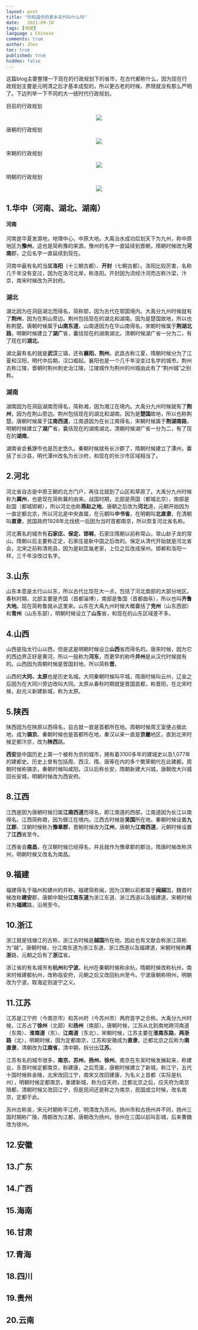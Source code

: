 ```yaml
---
layout: post
title: "你知道你的家乡古代叫什么吗"
date:   2021-09-18
tags: [地理]
language : Chinese
comments: true
author: Zhen
toc: true
published: true
hidden: false
---
```

这篇blog主要整理一下现在的行政规划下的省市，在古代都称什么，因为现在行政规划主要是元明清之后才基本成型的，所以更古老的时候，界限就没有那么严明了。下边列举一下不同的大一统时代行政规划。

目前的行政规划
<p align="center"> <img src="{{ site.imageurl }}/行政规划.png"> </p> 
唐朝的行政规划
<p align="center"> <img src="{{ site.imageurl }}/行政规划1.png"> </p> 
宋朝的行政规划
<p align="center"> <img src="{{ site.imageurl }}/行政规划2.png"> </p> 
明朝的行政规划
<p align="center"> <img src="{{ site.imageurl }}/行政规划3.png"> </p> 

## 1.华中（河南、湖北、湖南）
#### 河南
河南是华夏发源地，地理中心，中原大地。大禹治水成功后划天下为九州，称中原地区为**豫州**。这也是简称豫的来源。豫州的名字一直延续到晋朝，隋朝时候改为**河南**郡，之后名字一直延续到现在。

河南中最有名的当属**洛阳**（十三朝古都）、**开封**（七朝古都）。洛阳比较厉害，名称几千年没有变过，因为在洛河北岸，称洛阳。开封因为流经汴河而古称汴梁，汴京，南宋时候改为开封府。

### 湖北
湖北因为在洞庭湖北而得名，简称鄂，因为古代在鄂国境内。大禹分九州时候就有了**荆州**，因为在荆山旁边。荆州包括现在的湖北和湖南。因为是楚国故地，所以也称荆楚。唐朝时候属于**山南东道**，山南道因为在华山南得名，宋朝时候属于**荆湖北路**，明朝时候建立了**湖广**省，囊括现在的湖南湖北，清朝时候湖广省一分为二，有了现在的**湖北**。

湖北最有名的就是**武汉**三镇，还有**襄阳、荆州**。武昌古称江夏，隋朝时候分为了江夏和汉阳，明代中后期，汉口崛起。襄阳也是一个几千年没变过名字的城市。荆州古称江陵，晋朝时荆州刺史治江陵，江陵城作为荆州的州城由此有了“荆州城”之别称。

### 湖南
湖南因为在洞庭湖南而得名，简称湘，因为湘江在境内。大禹分九州时候就有了**荆州**，因为在荆山旁边。荆州包括现在的湖北和湖南。因为是**楚国**故地，所以也称荆楚。唐朝时候属于**江南西道**，江南道因为在长江南得名，宋朝时候属于**荆湖南路**，明朝时候建立了**湖广**省，囊括现在的湖南湖北，清朝时候湖广省一分为二，有了现在的**湖南**。

湖南省会**长沙**市也是历史悠久。秦朝时候就有长沙郡了，隋朝时候建立了潭州，囊括了长沙县，明代潭州改名为长沙府，和现在的长沙市区域相当了。

## 2.河北
河北省自古是中原王朝的北方门户，再往北就到了山区和草原了。大禹分九州时候称为**冀州**，也是现在简称冀的由来。战国时期，北部是燕国（都城北京），南部是赵国（都城邯郸），所以河北也称**燕赵之地**。唐朝之后改为**河北**道，元朝开始因为一直定都北京，所以河北是中央直属，在元朝叫**中书省**，在明朝叫**北直隶**，在清朝叫**直隶**，民国政府1928年北伐统一后因为当时首都南京，所以恢复河北省名称。

河北著名的城市有**石家庄、保定、邯郸**。石家庄隋朝以前称常山，常山赵子龙的常山，隋朝以后主要称正定，石家庄是新中国之后改的。保定从清代开始就是河北省会，北宋之前称清苑县，因为是赵匡胤老家，上位之后改成保州。邯郸和洛阳一样，三千年没改过名字。

## 3.山东
山东本意是太行山以东，所以古代比现在大一点，包括了河北南部的大部分地区。春秋时期，北部主要是齐国（首都淄博），南部是鲁国（首都曲阜），所以也叫**齐鲁大地**。现在简称鲁就从这里来。山东在大禹九州时候大概囊括了**兖州**（山东西部）和**青州**（山东东部），明朝时候设立了**山东**省，和现在的山东区域差不多。

## 4.山西
山西是指太行山以西，但是这是明朝时候设立**山西**省而得名的。唐宋时候，因为它的西边界正好是黄河，所以一般称为**河东**，而更早的称呼**并州**是从汉代时候就有的。山西因为周朝时候是晋国封地，所以简称**晋**。

山西的**大同、太原**也是历史名城。大同秦朝时候叫平城，隋唐时候叫云州，辽金之后因为在大同川旁边改叫大同。太原从春秋时期就是晋国首都，称晋阳，在北宋时候，赵光义新建新城，称为太原。

## 5.陕西
陕西因为在陕原以西得名，自古就一直是首都所在地。周朝时候周王室便占据此地，成为**镐京**。秦朝时候也是首都所在地，秦汉以来一直是**京畿**地区，直到北宋时候定都汴京，改为**陕西**路。

**西安**是中国历史上第一个被称为京的城市，拥有着3100多年的建城史以及1,077年的建都史。历史上曾有包括周、西汉、隋、唐等在内的多个繁荣朝代在此建都。周朝时候称镐京，秦朝时候叫咸阳，汉以后称长安，隋朝新建大兴城，唐朝改大兴城回长安城，明朝时候改为西安府。 

## 8.江西
江西是因为唐朝时候归属**江南西道**而得名，即江南道的西部，江南道因为长江以南得名。江西简称赣，因为赣江在境内。江西古时候是**吴国**所在地。秦朝时候设置**九江郡**，汉朝时候称为**豫章郡**，晋朝时候改为**江州**，唐朝为**江南西道**，元朝时候设置了**江西**省至今。

江西省会**南昌**，在汉朝时候已经得名，并且就作为豫章郡的郡治，隋唐时候改称洪州，明朝时候又改名为南昌。

## 9.福建
福建得名于福州和建州的并称，福建简称闽，因为汉朝以前都属于**闽越**国，魏晋时候改称**建安**郡，唐朝中期分**江南东道**为浙江东道、浙江西道以及福建道，宋朝时候称为**福建**路，沿用至今。

## 10.浙江
浙江就是钱塘江的古称，浙江古时候是**越国**所在地。因此也有文献会称浙江简称为“越”。唐朝时候，分江南东道为浙江东道、浙江西道以及福建道，宋朝时候称**两浙**路，元朝之后有了**浙江**省。

浙江省的有名城市有**杭州**和**宁波**。杭州在秦朝时候称余杭，隋朝时候改称杭州，南宋时候建都杭州，改称临安府，元朝之后又改回杭州至今。宁波唐朝称明州，明朝改为宁波，取海定则波宁之义。

## 11.江苏
江苏是江宁府（今南京市）和苏州府（今苏州市）两府首字之合称。大禹分九州时候，江苏占了**徐州**（北部）和**扬州**（南部）。唐朝时候，江苏从北到南地跨河南道（东南）、**淮南道**（东）、**江南道**（东北），宋朝时候，江苏主要在**淮南东路**，**两浙路**（北），明朝时候，因为定都南京，江苏和安徽成为**直隶**，迁都北京之后称为**南直隶**，清朝改为**江南省**，清中期，拆分出**江苏**。

江苏有名的城市很多，**南京、苏州、扬州、徐州**。南京在东吴时候发展起来，称建业，东晋时候定都南京，称建康，之后荒废，唐朝时候建立了新城，称江宁，五代十国时候称金陵，北宋改回江宁，南宋又改回建康，为名义上首都（实际是杭州），明朝时候定都南京，重建新城，称为应天府，迁都北京之后，应天府为南京陪都，清朝时候又改回江宁，但是民间还是称之为南京，民国成立时候，改名南京，定都于此。

苏州古称吴，宋元时期称平江府，明清改为苏州。扬州市和古扬州并不同，扬州三国时期称广陵，隋朝改为江都，唐朝改为扬州。徐州在三国以前叫彭城，后来曹魏改为徐州。

## 12.安徽

## 13.广东

## 14.广西

## 15.海南

## 16.甘肃


## 17.青海


## 18.四川

## 19.贵州

## 20.云南
<!--stackedit_data:
eyJoaXN0b3J5IjpbODMxNjMzMjU4LDIwMzUwMDIxOTQsLTEwNj
M1NDU3MDIsLTEwNTY5NzE5NjgsNTI4MDcxODE4LC0xMTkxMzI1
MzI1LC0xOTI1OTM1MTU2LDYwNDUzMjgxOSwtMTY2Njk5MDU1MS
w2NzM1MjMzNTksLTE3MDQyMjkwNTYsLTYxMzcxMDA1MCwtODY3
NzU3MDQ5LC05MTgxMjMwMTUsMTkwOTk2MzgxNCw4OTkzMzY0MT
ksLTQyNTE3MzEzMCwxMzUzMjU3OTI4LC0xNTM0NjY3MjUsMTk0
NzE2NzE1Nl19
-->